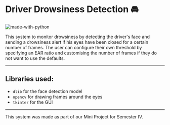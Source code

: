 
Driver Drowsiness Detection :oncoming_automobile:
============

![made-with-python](https://img.shields.io/badge/made%20with-Python-blue.svg)

This system to monitor drowsiness by detecting the driver's face and sending a drowsiness alert if his eyes have been closed for a certain number of frames. 
The user can configure their own threshold by specifying an EAR ratio and customising the number of frames if they do not want to use the defaults. 

---

## Libraries used:
- `dlib` for the face detection model
- `opencv` for drawing frames around the eyes
- `tkinter` for the GUI

---

This system was made as part of our Mini Project for Semester IV. 
